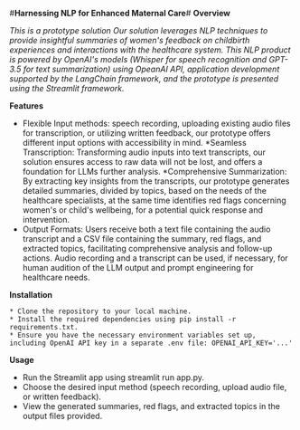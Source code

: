 #**Harnessing NLP for Enhanced Maternal Care**#
**Overview**

_This is a prototype solution Our solution leverages NLP techniques to provide insightful summaries of women's feedback on childbirth experiences and interactions with the healthcare system. This NLP product is powered by OpenAI's models (Whisper for speech recognition and GPT-3.5 for text summarization) using OpeanAI API, application development supported by the LangChain framework, and the prototype is presented using the Streamlit framework._

**Features**
   * Flexible Input methods: speech recording, uploading existing audio files for transcription, or utilizing written feedback, our prototype offers different input options with accessibility in mind.
    *Seamless Transcription: Transforming audio inputs into text transcripts, our solution ensures access to raw data will not be lost, and offers a foundation for LLMs further analysis.
    *Comprehensive Summarization: By extracting key insights from the transcripts, our prototype generates detailed summaries, divided by topics, based on the needs of the healthcare specialists, at the same time identifies red flags concerning women's or child's wellbeing, for a potential quick response and intervention.
   * Output Formats: Users receive both a text file containing the audio transcript and a CSV file containing the summary, red flags, and extracted topics, facilitating comprehensive analysis and follow-up actions. Audio recording and a transcript can be used, if necessary, for human audition of the LLM output and prompt engineering for healthcare needs.

    
**Installation**

    * Clone the repository to your local machine.
    * Install the required dependencies using pip install -r requirements.txt.
    * Ensure you have the necessary environment variables set up, including OpenAI API key in a separate .env file: OPENAI_API_KEY='...'

**Usage**

   * Run the Streamlit app using streamlit run app.py.
   * Choose the desired input method (speech recording, upload audio file, or written feedback).
   * View the generated summaries, red flags, and extracted topics in the output files provided.
